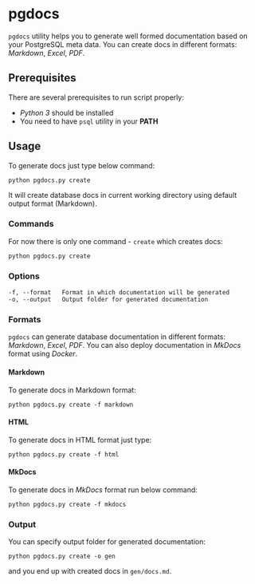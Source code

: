# pgdocs

`pgdocs` utility helps you to generate well formed documentation based on your PostgreSQL meta data. You can create docs in different formats: *Markdown*, *Excel*, *PDF*.

## Prerequisites

There are several prerequisites to run script properly:

- *Python 3* should be installed
- You need to have `psql` utility in your **PATH**

## Usage

To generate docs just type below command:

```shell
python pgdocs.py create
```

It will create database docs in current working directory using default output format (Markdown).

### Commands

For now there is only one command - `create` which creates docs:

```shell
python pgdocs.py create
```

### Options

```
-f, --format   Format in which documentation will be generated
-o, --output   Output folder for generated documentation
```

### Formats

`pgdocs` can generate database documentation in different formats: *Markdown*, *Excel*, *PDF*. You can also deploy documentation in *MkDocs* format using *Docker*.

#### Markdown

To generate docs in Markdown format:

```shell
python pgdocs.py create -f markdown
```

#### HTML

To generate docs in HTML format just type:

```shell
python pgdocs.py create -f html
```

#### MkDocs

To generate docs in *MkDocs* format run below command:

```shell
python pgdocs.py create -f mkdocs
```

### Output

You can specify output folder for generated documentation:

```shell
python pgdocs.py create -o gen
```

and you end up with created docs in `gen/docs.md`.
